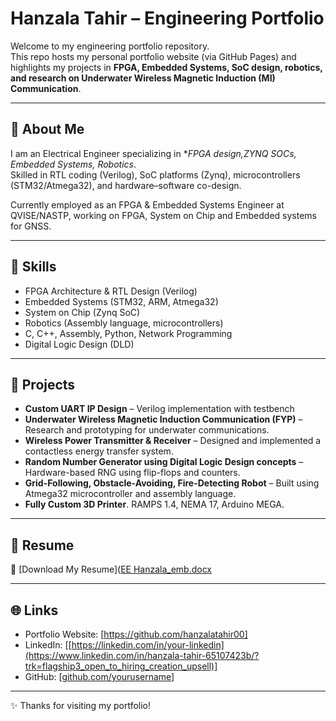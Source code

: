 # Hanzala Tahir – Engineering Portfolio

Welcome to my engineering portfolio repository.  
This repo hosts my personal portfolio website (via GitHub Pages) and highlights my projects in **FPGA, Embedded Systems, SoC design, robotics, and research on Underwater Wireless Magnetic Induction (MI) Communication**.

---

## 🚀 About Me
I am an Electrical Engineer specializing in **FPGA design,ZYNQ SOCs, Embedded Systems, Robotics*.  
Skilled in RTL coding (Verilog), SoC platforms (Zynq), microcontrollers (STM32/Atmega32), and hardware–software co-design.

Currently employed as an FPGA & Embedded Systems Engineer at QVISE/NASTP, working on FPGA, System on Chip and Embedded systems for GNSS.

---

## 🔧 Skills
- FPGA Architecture & RTL Design (Verilog)
- Embedded Systems (STM32, ARM, Atmega32)
- System on Chip (Zynq SoC)
- Robotics (Assembly language, microcontrollers)
- C, C++, Assembly, Python, Network Programming
- Digital Logic Design (DLD)

---

## 📂 Projects
- **Custom UART IP Design** – Verilog implementation with testbench
- **Underwater Wireless Magnetic Induction Communication (FYP)** – Research and prototyping for underwater communications.  
- **Wireless Power Transmitter & Receiver** – Designed and implemented a contactless energy transfer system.  
- **Random Number Generator using Digital Logic Design concepts** – Hardware-based RNG using flip-flops and counters.  
- **Grid-Following, Obstacle-Avoiding, Fire-Detecting Robot** – Built using Atmega32 microcontroller and assembly language.
- **Fully Custom 3D Printer**. RAMPS 1.4, NEMA 17, Arduino MEGA.  

---

## 📜 Resume
📄 [Download My Resume]([EE Hanzala_emb.docx](https://github.com/user-attachments/files/21890509/BS.EE.Hanzala_emb.docx)
 

---

## 🌐 Links
- Portfolio Website: [https://github.com/hanzalatahir00]
- LinkedIn: [[https://linkedin.com/in/your-linkedin](https://www.linkedin.com/in/hanzala-tahir-65107423b/?trk=flagship3_open_to_hiring_creation_upsell)]  
- GitHub: [[github.com/yourusername](https://github.com/hanzalatahir00)] 
---

✨ Thanks for visiting my portfolio!  
